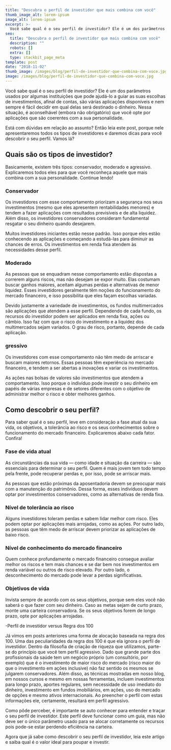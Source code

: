 ```yaml
---
title: "Descubra o perfil de investidor que mais combina com você"
thumb_image_alt: lorem-ipsum
image_alt: lorem-ipsum
excerpt: >-
  Você sabe qual é o seu perfil de investidor? Ele é um dos parâmetros usados por algumas instituições que pode ajudá-lo a guiar as suas escolhas de investimentos, afinal de contas, são várias aplicações disponíveis e nem sempre é fácil decidir em qual delas será destinado o dinheiro. Nessa situação, é aconselhável (embora não obrigatório) que você opte por aplicações que são coerentes com a sua personalidade.
seo:
  title: "Descubra o perfil de investidor que mais combina com você"
  description: ""
  robots: []
  extra: []
  type: stackbit_page_meta
template: post
date: "2018-11-02"
thumb_image: /images/blog/perfil-de-investidor-que-combina-com-voce.jpg
image: /images/blog/perfil-de-investidor-que-combina-com-voce.jpg
---
```


Você sabe qual é o seu perfil de investidor? Ele é um dos parâmetros usados por algumas instituições que pode ajudá-lo a guiar as suas escolhas de investimentos, afinal de contas, são várias aplicações disponíveis e nem sempre é fácil decidir em qual delas será destinado o dinheiro. Nessa situação, é aconselhável (embora não obrigatório) que você opte por aplicações que são coerentes com a sua personalidade.

Está com dúvidas em relação ao assunto? Então leia este post, porque nele apresentaremos todos os tipos de investidores e daremos dicas para você descobrir o seu perfil. Vamos lá?

## Quais são os tipos de investidor?

Basicamente, existem três tipos: conservador, moderado e agressivo. Explicaremos todos eles para que você reconheça aquele que mais combina com a sua personalidade. Continue lendo!

### Conservador

Os investidores com esse comportamento priorizam a segurança nos seus investimentos (mesmo que eles apresentem rentabilidades menores) e tendem a fazer aplicações com resultados previsíveis e de alta liquidez. Além disso, os investidores conservadores consideram fundamental resgatar o seu dinheiro quando desejarem.

Muitos investidores iniciantes estão nesse padrão. Isso porque eles estão conhecendo as aplicações e começando a estudá-las para diminuir as chances de erros. Os investimentos em renda fixa atendem às necessidades desse perfil.

### Moderado

As pessoas que se enquadram nesse comportamento estão dispostas a correrem alguns riscos, mas não desejam se expor muito. Elas costumam buscar ganhos maiores, aceitam algumas perdas e alternativas de menor liquidez. Esses investidores geralmente têm noções do funcionamento do mercado financeiro, e isso possibilita que eles façam escolhas variadas.

Devido justamente a variedade de investimentos, os fundos multimercados são aplicações que atendem a esse perfil. Dependendo de cada fundo, os recursos do investidor podem ser aplicados em renda fixa, ações ou câmbio. Isso faz com que o risco do investimento e a liquidez dos multimercados sejam variados. O grau de risco, portanto, depende de cada aplicação.

### gressivo

Os investidores com esse comportamento não têm medo de arriscar e buscam maiores retornos. Essas pessoas têm experiência no mercado financeiro, e tendem a ser abertas a inovações e variar os investimentos.

As ações nas bolsas de valores são investimentos que atendem a comportamento. Isso porque o indivíduo pode investir o seu dinheiro em papéis de várias empresas e de setores diferentes com o objetivo de administrar melhor o risco e obter melhores ganhos.

## Como descobrir o seu perfil?

Para saber qual é o seu perfil, leve em consideração a fase atual da sua vida, os objetivos, a tolerância ao risco e os seus conhecimentos sobre o funcionamento do mercado financeiro. Explicaremos abaixo cada fator. Confira!

### Fase de vida atual

As circunstâncias da sua vida — como idade e situação da carreira — são essenciais para determinar o seu perfil. Quem é mais jovem tem todo tempo pela frente, pode recuperar perdas e, por isso, pode se arriscar mais.

As pessoas que estão próximas da aposentadoria devem se preocupar mais com a manutenção do patrimônio. Dessa forma, esses indivíduos devem optar por investimentos conservadores, como as alternativas de renda fixa.

### Nível de tolerância ao risco

Alguns investidores toleram perdas e sabem lidar melhor com risco. Eles podem optar por aplicações mais arrojadas, como as ações. Por outro lado, as pessoas que têm medo de arriscar devem priorizar as aplicações de baixo risco.

### Nível de conhecimento do mercado financeiro

Quem conhece profundamente o mercado financeiro consegue avaliar melhor os riscos e tem mais chances e se dar bem nos investimentos em renda variável ou outros de risco elevado. Por outro lado, o desconhecimento do mercado pode levar a perdas significativas.

### Objetivos de vida

Invista sempre de acordo com os seus objetivos, porque sem eles você não saberá o que fazer com seu dinheiro. Caso as metas sejam de curto prazo, monte uma carteira conservadora. Se os seus objetivos forem de longo prazo, opte por aplicações arrojadas.

-Perfil de investidor versus Regra dos 100

Já vimos em posts anteriores uma forma de alocação baseada na regra dos 100. Uma das peculiaridades da regra dos 100 é que ela ignora o perfil de investidor. Dentro da filosofia de criação de riqueza que utilizamos, parte-se do princípio que você tem perfil agressivo. Dado que grande parte dos profissionais da saúde tem um negócio próprio (um consultório, por exemplo) que é o investimento de maior risco do mercado (risco maior do que o investimento em ações inclusive) não faz sentido os mesmos se julgarem conservadores. Além disso, as técnicas mostradas em nosso blog, em nossos cursos e mesmo em nossas ferramentas, incluem investimentos para longo prazo, aportes regulares, sem necessidade de uso imediato do dinheiro, investimento em fundos imobiliários, em ações, uso do mercado de opções e mesmo ativos internacionais. Ao preencher o perfil com estas informações ele, certamente, resultará em perfil agressivo.

Como pôde perceber, é importante se auto conhecer para entender e traçar o seu perfil de investidor. Este perfil deve funcionar como um guia, mas não deve ser o único parâmetro usado para se alocar corretamente os recursos pois pode-se estar perdendo eficiência na carteira.

Agora que já sabe como descobrir o seu perfil de investidor, leia este artigo e saiba qual é o valor ideal para poupar e investir.
